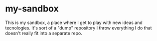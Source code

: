 # my-sandbox

This is my sandbox, a place where I get to play with new ideas and tecnologies. It's sort of a "dump" repository I throw everything I do that doesn't really fit into a separate repo. 
